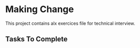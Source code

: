 # Making Change

This project contains alx exercices file for technical interview.

## Tasks To Complete

